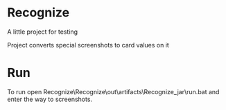 # Recognize

A little project for testing

Project converts special screenshots to card values on it


# Run

To run open Recognize\Recognize\out\artifacts\Recognize_jar\run.bat 
and enter the way to screenshots.
